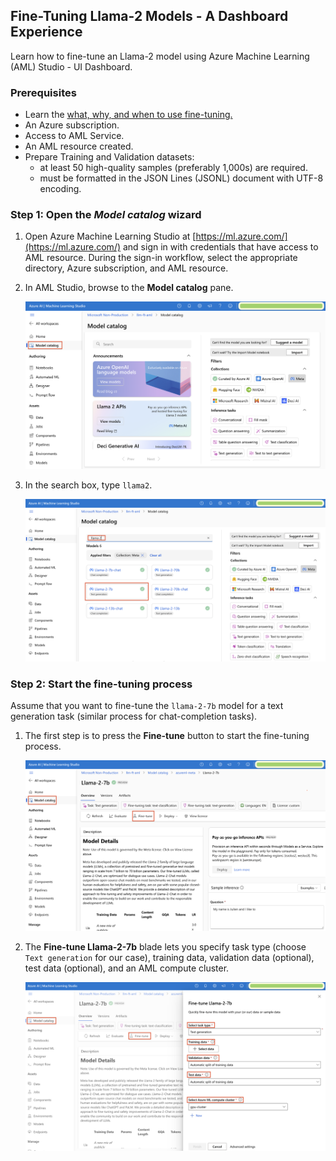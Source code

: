 ## Fine-Tuning Llama-2 Models - A Dashboard Experience
Learn how to fine-tune an Llama-2 model using Azure Machine Learning (AML) Studio - UI Dashboard.  

### Prerequisites
* Learn the [what, why, and when to use fine-tuning.](https://learn.microsoft.com/en-us/azure/ai-services/openai/concepts/fine-tuning-considerations)
* An Azure subscription.
* Access to AML Service.
* An AML resource created.
* Prepare Training and Validation datasets:
  * at least 50 high-quality samples (preferably 1,000s) are required.
  * must be formatted in the JSON Lines (JSONL) document with UTF-8 encoding.

### Step 1: Open the *Model catalog* wizard
1. Open Azure Machine Learning Studio at [https://ml.azure.com/](https://ml.azure.com/) and sign in with credentials that have access to AML resource. During the sign-in workflow, select the appropriate directory, Azure subscription, and AML resource.

2. In AML Studio, browse to the **Model catalog** pane.
<ol><img src="../images/screenshot-aml-model-catalog.png" alt="Screenshot of AML Model Catalog pane." width="600"/></ol>

3. In the search box, type <code>llama2</code>.
<ol><img src="../images/screenshot-aml-search-llama2.png" alt="Screenshot of AML Model Catalog pane, searching for llama2 in the search box." width="600"/></ol>

### Step 2: Start the fine-tuning process
Assume that you want to fine-tune the <code>llama-2-7b</code> model for a text generation task (similar process for chat-completion tasks). 

1. The first step is to press the **Fine-tune** button to start the fine-tuning process.
<ol><img src="../images/screenshot-aml-ft-llama2-7b.png" alt="Screenshot of AML Model Catalog, with llama2-7b model description page." width="600"/></ol>

2. The **Fine-tune Llama-2-7b** blade lets you specify task type (choose <code>Text generation</code> for our case), training data, validation data (optional), test data (optional), and an AML compute cluster.
<ol><img src="../images/screenshot-aml-ft-llama2-7b-wizard.png" alt="Screenshot of AML Model Catalog pane, for llama2-7b model, opening the Fine-Tune blade." width="600"/></ol>

